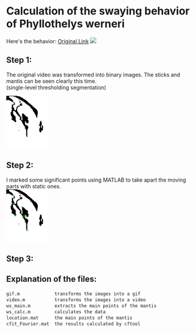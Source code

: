 Calculation of the swaying behavior of Phyllothelys werneri  
=
Here's the behavior:  [Original Link](https://www.facebook.com/groups/660036657442290/permalink/1322620137850602/)
![](data/original.gif)  

Step 1:  
-
The original video was transformed into binary images. The sticks and mantis can be seen clearly this time.  
(single-level thresholding segmentation)

![](data/binary.gif)  

Step 2:  
-
I marked some significant points using MATLAB to take apart the moving parts with static ones.  
![](data/points.gif)

Step 3:
-

  
Explanation of the files:  
-
    gif.m             transforms the images into a gif  
    video.m           transforms the images into a video  
    ws_main.m         extracts the main points of the mantis  
    ws_calc.m         calculates the data  
    location.mat      the main points of the mantis  
    cfit_Fourier.mat  the results calculated by cftool  

